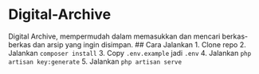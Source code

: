 # Digital-Archive
Digital Archive, mempermudah dalam memasukkan dan mencari berkas-berkas dan arsip yang ingin disimpan.  ## Cara Jalankan 1. Clone repo 2. Jalankan `composer install` 3. Copy `.env.example` jadi `.env` 4. Jalankan `php artisan key:generate` 5. Jalankan `php artisan serve`
